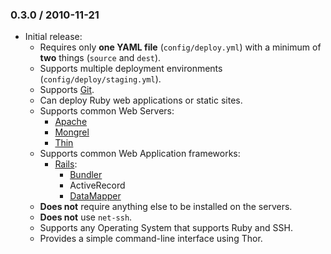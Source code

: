 ### 0.3.0 / 2010-11-21

* Initial release:
  * Requires only **one YAML file** (`config/deploy.yml`) with a minimum of
    **two** things (`source` and `dest`).
  * Supports multiple deployment environments (`config/deploy/staging.yml`).
  * Supports [Git](http://www.git-scm.com/).
  * Can deploy Ruby web applications or static sites.
  * Supports common Web Servers:
    * [Apache](http://www.apache.org/)
    * [Mongrel](https://github.com/fauna/mongrel)
    * [Thin](http://code.macournoyer.com/thin/)
  * Supports common Web Application frameworks:
    * [Rails](http://rubyonrails.org/):
      * [Bundler](http://gembundler.com/)
      * ActiveRecord
      * [DataMapper](http://datamapper.org/)
  * **Does not** require anything else to be installed on the servers.
  * **Does not** use `net-ssh`.
  * Supports any Operating System that supports Ruby and SSH.
  * Provides a simple command-line interface using Thor.


